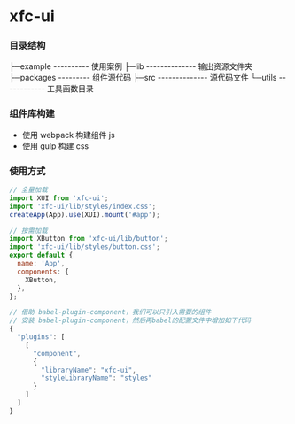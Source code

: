 # xfc-ui

### 目录结构

├─example ---------- 使用案例
├─lib -------------- 输出资源文件夹
├─packages --------- 组件源代码
├─src -------------- 源代码文件
└─utils ------------ 工具函数目录

### 组件库构建

- 使用 webpack 构建组件 js
- 使用 gulp 构建 css

### 使用方式

```javascript
// 全量加载
import XUI from 'xfc-ui';
import 'xfc-ui/lib/styles/index.css';
createApp(App).use(XUI).mount('#app');

// 按需加载
import XButton from 'xfc-ui/lib/button';
import 'xfc-ui/lib/styles/button.css';
export default {
  name: 'App',
  components: {
    XButton,
  },
};

// 借助 babel-plugin-component，我们可以只引入需要的组件
// 安装 babel-plugin-component，然后再babel的配置文件中增加如下代码
{
  "plugins": [
    [
      "component",
      {
        "libraryName": "xfc-ui",
        "styleLibraryName": "styles"
      }
    ]
  ]
}
```
